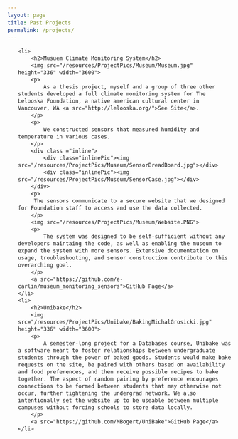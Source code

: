 ```yaml
---
layout: page
title: Past Projects
permalink: /projects/
---
```


<ul style="list-style: none;">

	<li>
		<h2>Musuem Climate Monitoring System</h2>
		<img src="/resources/ProjectPics/Museum/Museum.jpg" height="336" width="3600">
		<p>
			As a thesis project, myself and a group of three other students developed a full climate monitoring system for The Lelooska Foundation, a native american cultural center in Vancouver, WA <a src="http://lelooska.org/">See Site</a>.
		</p>
		<p> 
			We constructed sensors that measured humidity and temperature in various cases.
		</p>
		<div class ="inline">
			<div class="inlinePic"><img src="/resources/ProjectPics/Museum/SensorBreadBoard.jpg"></div>
			<div class="inlinePic"><img src="/resources/ProjectPics/Museum/SensorCase.jpg"></div>
		</div>
		<p>
		 The sensors communicate to a secure website that we designed for Foundation staff to access and use the data collected. 
		</p>
		<img src="/resources/ProjectPics/Museum/Website.PNG">
		<p>
			The system was designed to be self-sufficient without any developers maintaing the code, as well as enabling the museum to expand the system with more sensors. Extensive documentation on usage, troubleshooting, and sensor construction contribute to this overarching goal.
		</p>
		<a src="https://github.com/e-carlin/museum_monitoring_sensors">GitHub Page</a>
	</li>
	<li>
		<h2>Unibake</h2>
		<img src="/resources/ProjectPics/Unibake/BakingMichalGrosicki.jpg" height="336" width="3600">
		<p>
			A semester-long project for a Databases course, Unibake was a software meant to foster relationships between undergraduate students through the power of baked goods. Students would make bake requests on the site, be paired with others based on availability and food preferences, and then receive possible recipes to bake together. The aspect of random pairing by preference encourages connections to be formed between students that may otherwise not occur, further tightening the undergrad network. We also intentionally set the website up to be useable between multiple campuses without forcing schools to store data locally. 			
		</p>
		<a src="https://github.com/MBogert/UniBake">GitHub Page</a>
	</li>

</ul>

<style>

	.head { width:100%;}
	
	.logo {float:left; padding:10px;}

</style>